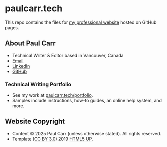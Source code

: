 # paulcarr.tech
This repo contains the files for [my professional website](https://paulcarr.tech) hosted on GitHub pages.
## About Paul Carr
* Technical Writer & Editor based in Vancouver, Canada
* [Email](mailto:info@paulcarr.tech)
* [LinkedIn](https://linkedin.com/in/paulcarrtech)
* [GitHub](https://github.com/paulcarrtech)
### Technical Writing Portfolio
* See my work at [paulcarr.tech/portfolio](https://paulcarr.tech/portfolio).
* Samples include instructions, how-to guides, an online help system, and more. 
## Website Copyright
* Content &copy; 2025 Paul Carr (unless otherwise stated). All rights reserved.
* Template ([CC BY 3.0](https://creativecommons.org/licenses/by/3.0/legalcode)) 2019 [HTML5 UP](http://html5up.net/).
